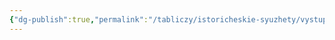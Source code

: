 ```yaml
---
{"dg-publish":true,"permalink":"/tabliczy/istoricheskie-syuzhety/vystuplenie-strelkovoj-roty/","dgPassFrontmatter":true}
---
```



